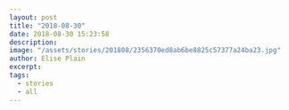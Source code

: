 ```yaml
---
layout: post
title: "2018-08-30"
date: 2018-08-30 15:23:58
description: 
image: "/assets/stories/201808/2356370ed8ab6be8825c57377a24ba23.jpg"
author: Elise Plain
excerpt: 
tags: 
  - stories
  - all
---
```



<p></p>
